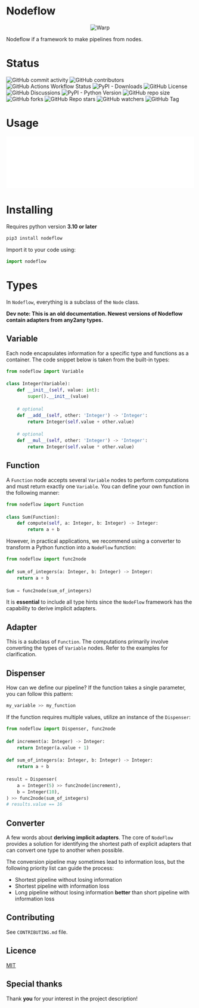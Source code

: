 # Nodeflow
<div align="center">
    <img src="img/logo.png"  alt="Warp" />
</div>

Nodeflow if a framework to make pipelines from nodes.

# Status
![GitHub commit activity](https://img.shields.io/github/commit-activity/w/encore-ecosystem/NodeFlow)
![GitHub contributors](https://img.shields.io/github/contributors/encore-ecosystem/NodeFlow)
![GitHub Actions Workflow Status](https://img.shields.io/github/actions/workflow/status/encore-ecosystem/NodeFlow/testing.yml)
![PyPI - Downloads](https://img.shields.io/pypi/dm/NodeFlow)
![GitHub License](https://img.shields.io/github/license/encore-ecosystem/NodeFlow)
![GitHub Discussions](https://img.shields.io/github/discussions/encore-ecosystem/NodeFlow)
![PyPI - Python Version](https://img.shields.io/pypi/pyversions/NodeFlow)
![GitHub repo size](https://img.shields.io/github/repo-size/encore-ecosystem/NodeFlow)
![GitHub forks](https://img.shields.io/github/forks/encore-ecosystem/NodeFlow)
![GitHub Repo stars](https://img.shields.io/github/stars/encore-ecosystem/NodeFlow)
![GitHub watchers](https://img.shields.io/github/watchers/encore-ecosystem/NodeFlow)
![GitHub Tag](https://img.shields.io/github/v/tag/encore-ecosystem/NodeFlow)

# Usage
<div align="center">
    <img src="https://github.com/encore-ecosystem/NodeFlow/blob/main/img/code_example.svg?raw=trueimg/" alt="Warp" />
</div>

# Installing
Requires python version **3.10 or later**
```bash
pip3 install nodeflow
```
Import it to your code using:
```python
import nodeflow
```

# Types
In `Nodeflow`, everything is a subclass of the `Node` class. 

**Dev note: This is an old documentation. Newest versions of Nodeflow contain adapters from any2any types.**

## Variable
Each node encapsulates information for a specific type and functions as a container.
The code snippet below is taken from the built-in types:
```python
from nodeflow import Variable

class Integer(Variable):
    def __init__(self, value: int):
        super().__init__(value)
    
    # optional
    def __add__(self, other: 'Integer') -> 'Integer':
        return Integer(self.value + other.value)
    
    # optional
    def __mul__(self, other: 'Integer') -> 'Integer':
        return Integer(self.value * other.value)
```

## Function
A `Function` node accepts several `Variable` nodes to perform computations and must return exactly one `Variable`.
You can define your own function in the following manner:
```python
from nodeflow import Function

class Sum(Function):
    def compute(self, a: Integer, b: Integer) -> Integer:
        return a + b
```
However, in practical applications, we recommend using a converter to transform a Python function into a `NodeFlow` function:
```python
from nodeflow import func2node

def sum_of_integers(a: Integer, b: Integer) -> Integer:
    return a + b

Sum = func2node(sum_of_integers)
```
It is **essential** to include all type hints since the `NodeFlow` framework has the capability to derive implicit adapters. 

## Adapter
This is a subclass of `Function`. The computations primarily involve converting the types of `Variable` nodes.
Refer to the examples for clarification. 

## Dispenser
How can we define our pipeline? If the function takes a single parameter, you can follow this pattern: 
```python
my_variable >> my_function
```
If the function requires multiple values, utilize an instance of the `Dispenser`:
```python
from nodeflow import Dispenser, func2node

def increment(a: Integer) -> Integer:
    return Integer(a.value + 1)

def sum_of_integers(a: Integer, b: Integer) -> Integer:
    return a + b

result = Dispenser(
    a = Integer(5) >> func2node(increment),
    b = Integer(10),
) >> func2node(sum_of_integers)
# results.value == 16
```

## Converter
A few words about **deriving implicit adapters**. The core of `NodeFlow` provides a solution for identifying the shortest
path of explicit adapters that can convert one type to another when possible.

The conversion pipeline may sometimes lead to information loss, but the following priority list can guide the process:
- Shortest pipeline without losing information
- Shortest pipeline with information loss
- Long pipeline without losing information **better** than short pipeline with information loss

## Contributing
See `CONTRIBUTING.md` file. 

## Licence
<a href="LICENSE">MIT</a>

## Special thanks
Thank **you** for your interest in the project description!
